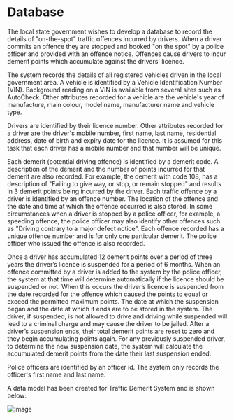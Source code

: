 # Database
The local state government wishes to develop a database to record the details of
"on-the-spot" traffic offences incurred by drivers. When a driver commits an offence they
are stopped and booked "on the spot" by a police officer and provided with an offence
notice. Offences cause drivers to incur demerit points which accumulate against the
drivers' licence.

The system records the details of all registered vehicles driven in the local government
area. A vehicle is identified by a Vehicle Identification Number (VIN). Background reading
on a VIN is available from several sites such as AutoCheck. Other attributes recorded for a
vehicle are the vehicle's year of manufacture, main colour, model name, manufacturer
name and vehicle type.

Drivers are identified by their licence number. Other attributes recorded for a driver are the
driver's mobile number, first name, last name, residential address, date of birth and expiry
date for the licence. It is assumed for this task that each driver has a mobile number and
that number will be unique.

Each demerit (potential driving offence) is identified by a demerit code. A description of the
demerit and the number of points incurred for that demerit are also recorded. For example,
the demerit with code 108, has a description of "Failing to give way, or stop, or remain
stopped" and results in 3 demerit points being incurred by the driver.
Each traffic offence by a driver is identified by an offence number. The location of the
offence and the date and time at which the offence occurred is also stored. In some
circumstances when a driver is stopped by a police officer, for example, a speeding
offence, the police officer may also identify other offences such as "Driving contrary to a
major defect notice". Each offence recorded has a unique offence number and is for only
one particular demerit. The police officer who issued the offence is also recorded.

Once a driver has accumulated 12 demerit points over a period of three years the driver’s
licence is suspended for a period of 6 months. When an offence committed by a driver is
added to the system by the police officer, the system at that time will determine
automatically if the licence should be suspended or not. When this occurs the driver’s
licence is suspended from the date recorded for the offence which caused the points to
equal or exceed the permitted maximum points. The date at which the suspension began
and the date at which it ends are to be stored in the system. The driver, if suspended, is
not allowed to drive and driving while suspended will lead to a criminal charge and may
cause the driver to be jailed.
After a driver’s suspension ends, their total demerit points are reset to zero and they begin
accumulating points again. For any previously suspended driver, to determine the new
suspension date, the system will calculate the accumulated demerit points from the date
their last suspension ended.

Police officers are identified by an officer id. The system only records the officer's first
name and last name.

A data model has been created for Traffic Demerit System and is shown below:

![image](https://user-images.githubusercontent.com/79569693/109511620-2f4f8100-7ade-11eb-817a-60a37bc97e8d.png)
